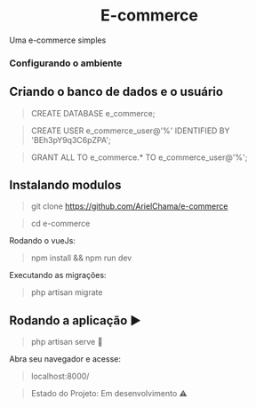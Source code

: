 <h1 align="center"> E-commerce </h1>

<p align="justify"> Uma e-commerce simples</p>

### Configurando o ambiente

## Criando o banco de dados e o usuário

> CREATE DATABASE e_commerce;

> CREATE USER e_commerce_user@'%' IDENTIFIED BY 'BEh3pY9q3C6pZPA';

> GRANT ALL TO e_commerce.* TO e_commerce_user@'%';

## Instalando modulos

> git clone https://github.com/ArielChama/e-commerce

> cd e-commerce

<p align="justify"> Rodando o vueJs: </p>

> npm install && npm run dev

<p align="justify"> Executando as migrações: </p>

> php artisan migrate

## Rodando a aplicação :arrow_forward:

> php artisan serve :signal_strength:

<p align="justify">Abra seu navegador e acesse: </p>

> localhost:8000/


> Estado do Projeto: Em desenvolvimento :warning:
